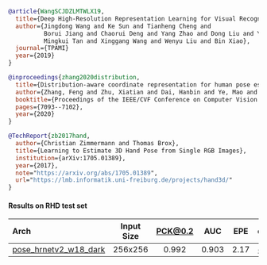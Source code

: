 <!-- [ALGORITHM] -->

```bibtex
@article{WangSCJDZLMTWLX19,
  title={Deep High-Resolution Representation Learning for Visual Recognition},
  author={Jingdong Wang and Ke Sun and Tianheng Cheng and
          Borui Jiang and Chaorui Deng and Yang Zhao and Dong Liu and Yadong Mu and
          Mingkui Tan and Xinggang Wang and Wenyu Liu and Bin Xiao},
  journal={TPAMI}
  year={2019}
}
```

<!-- [ALGORITHM] -->

```bibtex
@inproceedings{zhang2020distribution,
  title={Distribution-aware coordinate representation for human pose estimation},
  author={Zhang, Feng and Zhu, Xiatian and Dai, Hanbin and Ye, Mao and Zhu, Ce},
  booktitle={Proceedings of the IEEE/CVF Conference on Computer Vision and Pattern Recognition},
  pages={7093--7102},
  year={2020}
}
```

<!-- [DATASET] -->

```bibtex
@TechReport{zb2017hand,
  author={Christian Zimmermann and Thomas Brox},
  title={Learning to Estimate 3D Hand Pose from Single RGB Images},
  institution={arXiv:1705.01389},
  year={2017},
  note="https://arxiv.org/abs/1705.01389",
  url="https://lmb.informatik.uni-freiburg.de/projects/hand3d/"
}
```

#### Results on RHD test set

| Arch  | Input Size | PCK@0.2 |  AUC  |  EPE  | ckpt    | log     |
| :--- | :--------: | :------: | :------: | :------: |:------: |:------: |
| [pose_hrnetv2_w18_dark](/configs/hand/2D_Kpt_SView_RGB_Img/topdown_heatmap/rhd2d/hrnetv2_w18_rhd2d_256x256_dark.py) | 256x256 | 0.992 | 0.903 | 2.17 | [ckpt](https://download.openmmlab.com/mmpose/hand/dark/hrnetv2_w18_rhd2d_256x256_dark-4df3a347_20210330.pth) | [log](https://download.openmmlab.com/mmpose/hand/dark/hrnetv2_w18_rhd2d_256x256_dark_20210330.log.json) |
